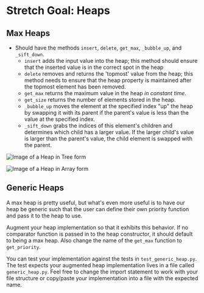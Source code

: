 # Stretch Goal: Heaps

## Max Heaps

- Should have the methods `insert`, `delete`, `get_max`, `_bubble_up`, and `_sift_down`.
  - `insert` adds the input value into the heap; this method should ensure that the inserted value is in the correct spot in the heap
  - `delete` removes and returns the 'topmost' value from the heap; this method needs to ensure that the heap property is maintained after the topmost element has been removed.
  - `get_max` returns the maximum value in the heap _in constant time_.
  - `get_size` returns the number of elements stored in the heap.
  - `_bubble_up` moves the element at the specified index "up" the heap by swapping it with its parent if the parent's value is less than the value at the specified index.
  - `_sift_down` grabs the indices of this element's children and determines which child has a larger value. If the larger child's value is larger than the parent's value, the child element is swapped with the parent.

![Image of a Heap in Tree form](https://upload.wikimedia.org/wikipedia/commons/thumb/3/38/Max-Heap.svg/501px-Max-Heap.svg.png)

![Image of a Heap in Array form](https://upload.wikimedia.org/wikipedia/commons/thumb/d/d2/Heap-as-array.svg/603px-Heap-as-array.svg.png)

## Generic Heaps

A max heap is pretty useful, but what's even more useful is to have our heap be generic such that the user can define their own priority function and pass it to the heap to use.

Augment your heap implementation so that it exhibits this behavior. If no comparator function is passed in to the heap constructor, it should default to being a max heap. Also change the name of the `get_max` function to `get_priority`.

You can test your implementation against the tests in `test_generic_heap.py`. The test expects your augmented heap implementation lives in a file called `generic_heap.py`. Feel free to change the import statement to work with your file structure or copy/paste your implementation into a file with the expected name.
